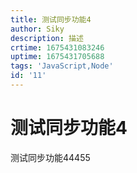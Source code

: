 ```yaml
---
title: 测试同步功能4
author: Siky
description: 描述
crtime: 1675431083246
uptime: 1675431705688
tags: 'JavaScript,Node'
id: '11'
---
```


# 测试同步功能4
测试同步功能44455